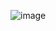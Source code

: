 ![image](https://github.com/JorgeLuzuriaga/JorgeLuzuriaga.github.io/assets/166523008/28186ccb-4401-4f6c-8649-96bef1b16053)

